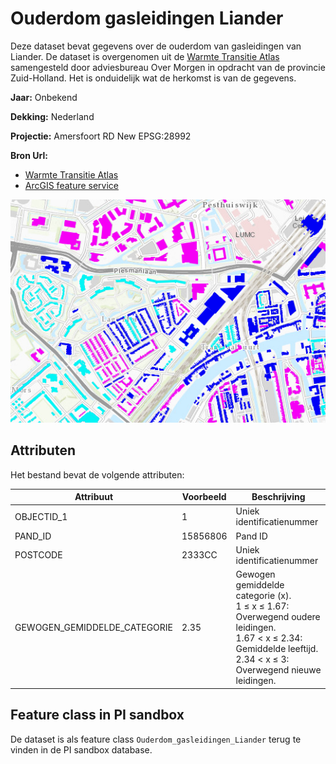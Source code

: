 # Ouderdom gasleidingen Liander

Deze dataset bevat gegevens over de ouderdom van gasleidingen van Liander. 
De dataset is overgenomen uit de [Warmte Transitie Atlas](https://warmtetransitieatlas.zuid-holland.nl/webappbuilder/apps/496/) samengesteld door adviesbureau Over Morgen in opdracht van de provincie Zuid-Holland. 
Het is onduidelijk wat de herkomst is van de gegevens.

**Jaar:** Onbekend

**Dekking:** Nederland

**Projectie:** Amersfoort RD New EPSG:28992

**Bron Url:** 
* [Warmte Transitie Atlas](https://warmtetransitieatlas.zuid-holland.nl/webappbuilder/apps/496/)
* [ArcGIS feature service](https://services1.arcgis.com/v6W5HAVrpgSg3vts/ArcGIS/rest/services/OuderdomHoofdleidingen_WFL1/FeatureServer)

![](voorbeeld_ouderdom_gasleidingen_liander.png)

## Attributen

Het bestand bevat de volgende attributen:

| Attribuut          | Voorbeeld | Beschrijving | 
|----------         |-----------|--------------|
|OBJECTID_1 | 1  | Uniek identificatienummer |
|PAND_ID | 15856806  | Pand ID |
|POSTCODE | 2333CC  | Uniek identificatienummer |
|GEWOGEN_GEMIDDELDE_CATEGORIE  | 	2.35  | Gewogen gemiddelde categorie (x). <BR> 1 ≤ x ≤ 1.67: Overwegend oudere leidingen. <BR> 1.67 < x ≤ 2.34: Gemiddelde leeftijd. <BR> 2.34 < x ≤ 3: Overwegend nieuwe leidingen. |

## Feature class in PI sandbox

De dataset is als feature class `Ouderdom_gasleidingen_Liander` terug te vinden in de PI sandbox database.
